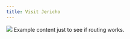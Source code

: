 ```yaml
---
title: Visit Jericho
---
```


<img src="/visitjericho.jpg">
Example content just to see if routing works.